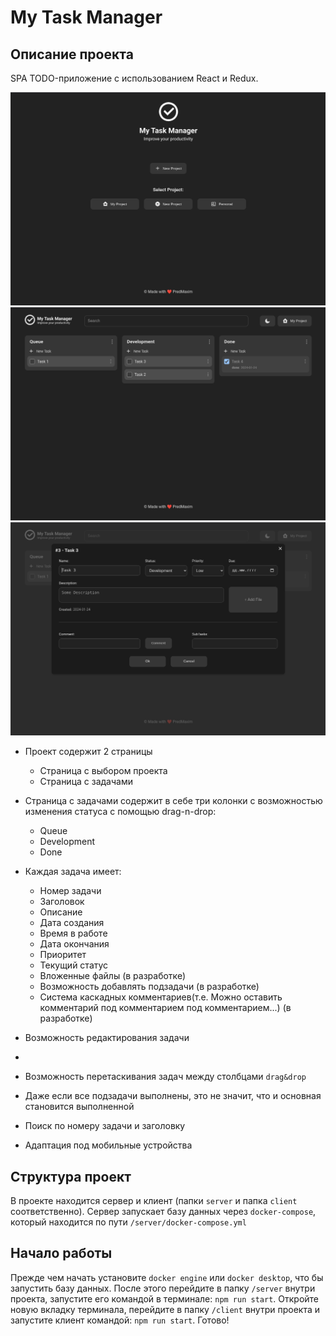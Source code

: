 # My Task Manager

## Описание проекта

SPA TODO-приложение с использованием React и Redux.

![img_2.png](img_2.png)
![img_1.png](img_1.png)
![img_3.png](img_3.png)

- Проект содержит 2 страницы
  - Страница с выбором проекта
  - Страница с задачами

- Страница с задачами содержит в себе три колонки c возможностью изменения статуса с помощью drag-n-drop:
  - Queue
  - Development
  - Done

- Каждая задача имеет:
  - Номер задачи
  - Заголовок
  - Описание
  - Дата создания
  - Время в работе
  - Дата окончания
  - Приоритет
  - Текущий статус
  - Вложенные файлы (в разработке)
  - Возможность добавлять подзадачи (в разработке)
  - Система каскадных комментариев(т.е. Можно оставить комментарий под комментарием под комментарием...) (в разработке)

- Возможность редактирования задачи
-
- Возможность перетаскивания задач между столбцами `drag&drop`

- Даже если все подзадачи выполнены, это не значит, что и основная становится выполненной

- Поиск по номеру задачи и заголовку

- Адаптация под мобильные устройства

## Структура проект

В проекте находится сервер и клиент (папки `server` и папка `client` соответственно).
Сервер запускает базу данных через `docker-compose`, который находится по пути `/server/docker-compose.yml`

## Начало работы

Прежде чем начать установите `docker engine` или `docker desktop`, что бы запустить базу данных.
После этого перейдите в папку `/server` внутри проекта, запустите его командой в терминале:
`npm run start`.
Откройте новую вкладку терминала, перейдите в папку `/client` внутри проекта и запустите клиент командой:
`npm run start`.
Готово!

